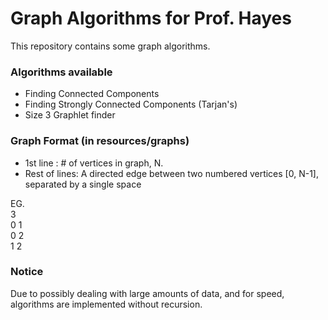 # Graph Algorithms for Prof. Hayes #
This repository contains some graph algorithms.

### Algorithms available ###
- Finding Connected Components
- Finding Strongly Connected Components (Tarjan's)
- Size 3 Graphlet finder

### Graph Format (in resources/graphs) ###
- 1st line     : # of vertices in graph, N.
- Rest of lines: A directed edge between two numbered vertices [0, N-1], separated by a single space

EG. <br/>
3   <br/>
0 1 <br/>
0 2 <br/>
1 2 <br/>

### Notice ###
Due to possibly dealing with large amounts of data, and for speed, algorithms are implemented without recursion.
